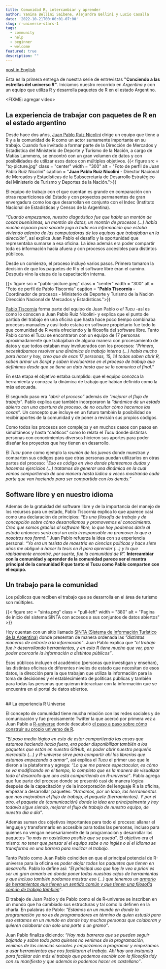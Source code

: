```yaml
---
title: Comunidad R, intercambiar y aprender
author: Yanina Bellini Saibene, Alejandra Bellini y Lucio Casalla
date: '2022-10-21T00:00:01-07:00'
slug: r-universe-stars-1
tags:
  - community
  - help
  - beginner
  - welcome
featured: true
description: "" 
---
```


[post in English](/blog/2022/10/21/r-universe-stars-1-en/)

Esta es la primera entrega de nuestra serie de entrevistas __"Conciendo a las estrellas del universo R"__. Iniciamos nuestro recorrido en _Argentina_ y con un equipo que utiliza R y desarrolla paquetes de R en el estado Argentino.

<FIXME: agregar video>


## La experiencia de trabajar con paquetes de R en el estado argentino

Desde hace dos años, [Juan Pablo Ruiz Nicolini](https://twitter.com/TuQmano) dirige un equipo que tiene a R y a la comunidad de R como un actor sumamente importante en su trabajo. Cuando fue invitado a formar parte de la Dirección de Mercados y Estadística del Ministerio de Deporte y Turismo de la Nación, a cargo de Matías Lammens, se encontró con un gran volumen de datos y con posibilidades de utilizar esos datos con múltiples objetivos. 
{{< figure src = "tq-picture.jpg" class = "center" width = "300" alt = "Foto de perfil de Juan Pablo Ruiz Nicolini" caption = "__Juan Pablo Ruiz Nicolini__ - Director Nacional de Mercados y Estadísticas de la Subsecretaría de Desarrollo Estratégico del Ministerio de Turismo y Deportes de la Nación.">}}

El equipo de trabajo con el que cuentan es grande en comparación con otras reparticiones del Estado y con proyectos permanentes de gran envergadura como los que desarrollan en conjunto con el Indec (Instituto Nacional de Estadísticas y Censos de la Argentina).

_“Cuando empezamos, nuestro diagnóstico fue que había un montón de cosas buenísimas, un montón de datos, un montón de procesos (...) había mucho espacio para sacarle jugo a toda esa información que estaba viviendo adentro de las computadoras de los equipos que trabajaban en la dirección”_, así explica Juan Pablo el desafío y la oportunidad que representaba sumarse a esa oficina. 
La idea además era poder compartir toda es información hacia afuera y con procesos accesibles para distintos públicos.


Desde un comienzo, el proceso incluyó varios pasos. Primero tomaron la decisión de que los paquetes de R y el software libre eran el camino. Después vino la etapa de la capacitación interna. 


{{< figure src = "pablo-picture.jpeg" class = "center" width = "300" alt = "Foto de perfil de Pablo Tiscornia" caption = "__Pablo Tiscornia__ - Coordinador de procesos - Ministerio de Deporte y Turismo de la Nación Dirección Nacional de Mercados y Estadísticas.">}}

[Pablo Tiscornia](https://twitter.com/pabblo_h) forma parte del equipo de Juan Pablo o _el Tucu_ -así es como lo conocen a Juan Pablo Ruiz Nicolini-  y explica que el punto de partida del trabajo en una oficina que hasta hace poco tiempo combinaba procesos manuales y casi todo estaba en software propietario fue todo lo que comunidad de R venía ofreciendo y la filosofía del software libre. Tanto Pablo como el Tucu se encontraron con un equipo de 17 personas aproximadamente que trabajaban de alguna manera con procesamiento de datos y que todos estaban muy involucrados con los procesos: _“Primero, necesitábamos resolver una dinámica de trabajo interna (...) había mucho para hacer y hoy, creo que de esas 17 personas, 15, 14 todas saben abrir R, saben armar un Script y saben involucrarse en el proceso de trabajo que definimos desde que se tiene un dato hasta que se lo comunica al final.”_

En esta etapa el objetivo estaba cumplido: que el equipo conozca la herramienta y conozca la dinámica de trabajo que habían definido como la más adecuada.

El segundo paso era _"abrir el proceso”_ además de _“mejorar el flujo de trabajo”_. Pablo explica que también incorporaron la _“dinámica de un estado abierto con una apertura de proceso,  de no ocultar cómo hacemos las cosas”_. Un concepto que incluye en un futuro también la posibilidad de recibir aportes de la comunidad y de poner a revisión sus propios códigos. 

Como todos los procesos son complejos y en muchos casos con pasos en simultáneos y hasta “caóticos” como lo relata el _Tucu_ donde distintas personas con conocimientos diversos hicieron sus aportes para poder diseñar los proyectos que hoy tienen en desarrollo.

El _Tucu_ pone como ejemplo la _reunión de los jueves_ donde muestran y comparten sus códigos para que otras personas puedan utilizarlos en otras partes del proceso: _“Eso es código en vivo donde planteamos dudas y hacemos ejercicios (...) tratamos de generar una dinámica en la cual vamos compartiendo de una manera hasta lúdica a veces mostrando cada parte que van haciendo para ser compartida con los demás.”_

## Software libre y en nuestro idioma

Además de la gratuidad del software libre y de la importancia del manejo de los recursos para un estado, Pablo Tiscornia explica lo que aparece casi como una declaración de principios: _“Es una filosofía de trabajo y de concepción sobre cómo desarrollamos y promovemos el conocimiento. Creo que somos gracias al software libre, lo que hoy podemos darle al estado entonces sería casi un acto irresponsable no promover lo que a nosotros nos formó.”_
Juan Pablo refuerza la idea con su experiencia personal: _“Yo era un tesista de maestría en ciencias políticas y hace siete años me obligué a hacer la tesis en R para aprender (...) y lo que rápidamente encontré, por suerte, fue la comunidad de R”._
__Intercambiar con la comunidad y aprender de la comunidad parece ser el mantra principal de la comunidad R que tanto el Tucu como Pablo comparten con el equipo.__


## Un trabajo para la comunidad

Los públicos que reciben el trabajo que se desarrolla en el área de turismo son múltiples. 

{{< figure src = "sinta.png" class = "pull-left" width = "380" alt = "Pagina de inicio del sistema SINTA con accesos a sus conjuntos de datos abiertos" >}}


Hoy cuentan con un sitio llamado [SINTA (Sistema de Información Turístico de la Argentina)](https://www.yvera.tur.ar/sinta/) donde presentan de manera ordenada las _“distintas maneras de entrarle a la información”_. Juan Pablo explica que _“el trabajo fue ir desarrollando herramientas, y en esto R tiene mucho que ver, para poder acercarle la información a distintos públicos”_. 

Esos públicos incluyen el académico (personas que investigan y enseñan), las distintas oficinas de diferentes niveles de estado que necesitan de esos datos, la dirección para la que trabajan que utiliza la información para la toma de decisiones y el establecimiento de políticas públicas y también para todas las personas que quieran interactuar con la información que se encuentra en el portal de datos abiertos.


</br>
## La experiencia R Universe

El concepto de comunidad tiene mucha relación con las redes sociales y de comunicación y fue precisamente Twitter la que acercó por primera vez a Juan Pablo a [R-universe](https://r-universe.dev/search/) donde descubrió [el paso a paso sobre cómo construir su propio universo de R](https://ropensci.org/blog/2021/09/21/creando-tu-r-universe/).

_“El paso medio lógico en esto de estar compartiendo las cosas que estamos haciendo hacia fuera, era poder disponibilizar también a los paquetes que están en nuestro GitHub, es poder abrir nuestro pequeño mercadito (...) y R-universe sirve para compartir ahí las librerías que estamos empezando a armar”_, así explica el _Tucu_ el primer uso que le dieron a la plataforma y agrega: _“Lo que me parece espectacular, es cómo se va modificando en el tiempo, lo completo que es la manera de visualizar todo el desarrollo que uno está compartiendo en R-universe”_.
Pablo agrega que fue parte del proceso donde se presentó casi de manera lógica después de la capacitación y de la incorporación del lenguaje R a la oficina, empezar a desarrollar paquetes: _“Armamos, por un lado, las herramientas que nos mejoraban el flujo de trabajo, el paquete {herramientas}. Y por el otro, el paquete de {comunicación} donde la idea era principalmente y hoy todavía sigue siendo, mejorar el flujo de trabajo de nuestro equipo, de nuestro día a día”_.

Además suman dos objetivos importantes para todo el proceso: allanar el lenguaje y transformarlo en accesible para todas las personas, incluso para quienes no vengan necesariamente de la programación y desarrollar los paquetes _“lo más en castellano posible que se pueda”_. El objetivo era el mismo: _no tener que pensar si el equipo sabe o no inglés o si el idioma se transforma en una barrera para realizar el trabajo._

Tanto Pablo como Juan Pablo coinciden en que el principal potencial de R-universe para la oficina es _poder alojar todos los paquetes que tienen en desarrollo._ Pablo lo define así: _“El principal uso que hoy le veo a priori es ser un gran armario en donde poner todas nuestras cajas de herramientas y que incluso también podamos mostrar eso (...) que tenemos un [armario de herramientas que tienen un sentido común y que tienen una filosofía común de trabajo también](https://dnme-minturdep.r-universe.dev/ui#packages)”_.

El trabajo de Juan Pablo y de Pablo como el de R-universe se inscriben en un mundo que ha cambiado sus estructuras y tal como lo definen en la charla. En palabras de Pablo: _“Estamos en un mundo en donde la programación ya no es de programadores en término de quien estudió para eso estamos en un mundo en donde hay muchas personas que colaboran y quieren colaborar con solo una parte o un gramo”_.

Juan Pablo finaliza diciendo: _“Hay más barreras que se pueden seguir bajando y sobre todo para quienes no venimos de la programación, venimos de las ciencias sociales y empezamos a programar y empezamos a usar herramientas que nos facilitaron el trabajo. Ahí hay una instancia para facilitar aún más el trabajo que podemos escribir con la filosofía tidy con su manifiesto y que además lo podemos hacer en castellano”_. 

